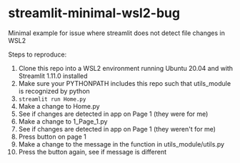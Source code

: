 # streamlit-minimal-wsl2-bug
Minimal example for issue where streamlit does not detect file changes in WSL2

Steps to reproduce:
1. Clone this repo into a WSL2 environment running Ubuntu 20.04 and with Streamlit 1.11.0 installed
2. Make sure your PYTHONPATH includes this repo such that utils_module is recognized by python
3. `streamlit run Home.py`
4. Make a change to Home.py
5. See if changes are detected in app on Page 1 (they were for me)
6. Make a change to 1_Page_1.py
7. See if changes are detected in app on Page 1 (they weren't for me)
8. Press button on page 1
9. Make a change to the message in the function in utils_module/utils.py
10. Press the button again, see if message is different
